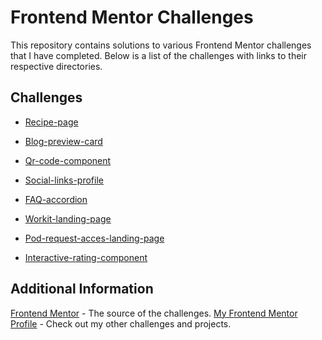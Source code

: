 # Frontend Mentor Challenges

This repository contains solutions to various Frontend Mentor challenges that I have completed. Below is a list of the challenges with links to their respective directories.

## Challenges

- [Recipe-page](./Recipe-page)  

- [Blog-preview-card](./Blog-preview-card)  

- [Qr-code-component](./Qr-code-component)

- [Social-links-profile](./Social-links-profile)

- [FAQ-accordion](./Faq-accordion)

- [Workit-landing-page](./workit-landing-page)

- [Pod-request-acces-landing-page](./pod-request-access-landing-page)

- [Interactive-rating-component](./Interactive-rating-component)

## Additional Information

[Frontend Mentor](https://www.frontendmentor.io) - The source of the challenges.
[My Frontend Mentor Profile](https://www.frontendmentor.io/profile/Limnosa) - Check out my other challenges and projects.
